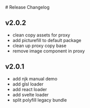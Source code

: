 # Release Changelog

## v2.0.2
- clean copy assets for proxy
- add picturefill to default package
- clean up proxy copy base
- remove image component in proxy

## v2.0.1
- add njk manual demo
- add glsl loader
- add react loader
- add svelte loader
- split polyfill legacy bundle
